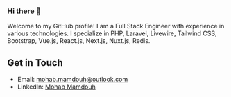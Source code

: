 ### Hi there 👋

Welcome to my GitHub profile! I am a Full Stack Engineer with experience in various technologies. I specialize in PHP, Laravel, Livewire, Tailwind CSS, Bootstrap, Vue.js, React.js, Next.js, Nuxt.js, Redis.

## Get in Touch

- Email: [mohab.mamdouh@outlook.com](mailto:mohab.mamdouh@outlook.com)
- LinkedIn: [Mohab Mamdouh](https://www.linkedin.com/in/mohabmamdouh)
